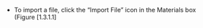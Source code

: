 

-   To import a file, click the &ldquo;Import File&rdquo; icon in the Materials box
    (Figure&nbsp;[1.3.1.1]